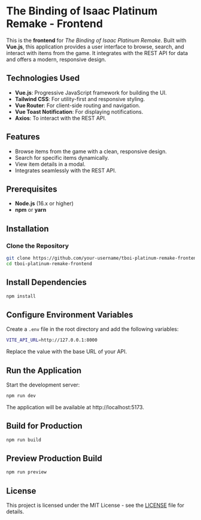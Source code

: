 # The Binding of Isaac Platinum Remake - Frontend

This is the **frontend** for *The Binding of Isaac Platinum Remake*. Built with **Vue.js**, this application provides a user interface to browse, search, and interact with items from the game. It integrates with the REST API for data and offers a modern, responsive design.

## Technologies Used

- **Vue.js**: Progressive JavaScript framework for building the UI.
- **Tailwind CSS**: For utility-first and responsive styling.
- **Vue Router**: For client-side routing and navigation.
- **Vue Toast Notification**: For displaying notifications.
- **Axios**: To interact with the REST API.

## Features

- Browse items from the game with a clean, responsive design.
- Search for specific items dynamically.
- View item details in a modal.
- Integrates seamlessly with the REST API.

## Prerequisites

- **Node.js** (16.x or higher)
- **npm** or **yarn**

## Installation

### Clone the Repository

```bash
git clone https://github.com/your-username/tboi-platinum-remake-frontend.git
cd tboi-platinum-remake-frontend
```

## Install Dependencies

```bash
npm install
```

## Configure Environment Variables

Create a ```.env``` file in the root directory and add the following variables:

```bash
VITE_API_URL=http://127.0.0.1:8000
```
Replace the value with the base URL of your API.

## Run the Application

Start the development server:

```bash
npm run dev
```
The application will be available at http://localhost:5173.

## Build for Production

```bash
npm run build
```

## Preview Production Build

```bash
npm run preview
```

## License

This project is licensed under the MIT License - see the [LICENSE](./LICENSE) file for details.
